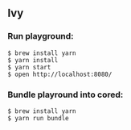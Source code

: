 ## Ivy

### Run playground:
```
$ brew install yarn
$ yarn install
$ yarn start
$ open http://localhost:8080/
```

### Bundle playround into cored:
```
$ brew install yarn
$ yarn run bundle
```
